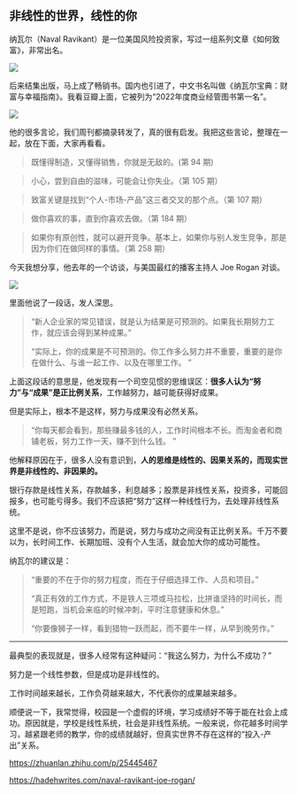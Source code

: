 ## 非线性的世界，线性的你

纳瓦尔（Naval Ravikant）是一位美国风险投资家，写过一组系列文章《如何致富》，非常出名。

![](https://cdn.beekka.com/blogimg/asset/202309/bg2023091207.webp)

后来结集出版，马上成了畅销书。国内也引进了，中文书名叫做《纳瓦尔宝典：财富与幸福指南》。我看豆瓣上面，它被列为“2022年度商业经管图书第一名”。

![](https://cdn.beekka.com/blogimg/asset/202309/bg2023091208.webp)

他的很多言论，我们周刊都摘录转发了，真的很有启发。我把这些言论，整理在一起，放在下面，大家再看看。

> 既懂得制造，又懂得销售，你就是无敌的。(第 94 期)

> 小心，尝到自由的滋味，可能会让你失业。（第 105 期）
 
> 致富关键是找到“个人-市场-产品”这三者交叉的那个点。（第 107 期）

> 做你喜欢的事，直到你喜欢去做。（第 184 期）
 
> 如果你有原创性，就可以避开竞争。基本上，如果你与别人发生竞争，那是因为你们在做同样的事情。（第 258 期）

今天我想分享，他去年的一个访谈，与美国最红的播客主持人 Joe Rogan 对谈。

![](https://cdn.beekka.com/blogimg/asset/202309/bg2023091209.webp)

里面他说了一段话，发人深思。

> “新人企业家的常见错误，就是认为结果是可预测的。如果我长期努力工作，就应该会得到某种成果。”
>
> “实际上，你的成果是不可预测的。你工作多么努力并不重要，重要的是你在做什么、与谁一起工作、以及在哪里工作。 ”

上面这段话的意思是，他发现有一个司空见惯的思维误区：**很多人认为“努力”与“成果”是正比例关系**，工作越努力，越可能获得好成果。

但是实际上，根本不是这样，努力与成果没有必然关系。

> “你每天都会看到，那些赚最多钱的人，工作时间根本不长。而淘金者和商铺老板，努力工作一天，赚不到什么钱。 ”
 
他解释原因在于，很多人没有意识到，**人的思维是线性的、因果关系的，而现实世界是非线性的、非因果的。**

银行存款是线性关系，存款越多，利息越多；股票是非线性关系，投资多，可能回报多，也可能亏得多。我们不应该把“努力”这样一种线性行为，去处理非线性系统。

这里不是说，你不应该努力，而是说，努力与成功之间没有正比例关系。千万不要以为，长时间工作、长期加班、没有个人生活，就会加大你的成功可能性。

纳瓦尔的建议是：

> “重要的不在于你的努力程度，而在于仔细选择工作、人员和项目。”
> 
> “真正有效的工作方式，不是铁人三项或马拉松，比拼谁坚持的时间长，而是短跑，当机会来临的时候冲刺，平时注意健康和休息。”
>
> “你要像狮子一样，看到猎物一跃而起，而不要牛一样，从早到晚劳作。”

---

最典型的表现就是，很多人经常有这种疑问：“我这么努力，为什么不成功？”

努力是一个线性参数，但是成功是非线性的。

工作时间越来越长，工作负荷越来越大，不代表你的成果越来越多。

顺便说一下，我常觉得，校园是一个虚假的环境，学习成绩好不等于能在社会上成功。原因就是，学校是线性系统，社会是非线性系统。一般来说，你花越多时间学习，越紧跟老师的教学，你的成绩就越好，但真实世界不存在这样的“投入-产出”关系。

https://zhuanlan.zhihu.com/p/25445467

https://hadehwrites.com/naval-ravikant-joe-rogan/